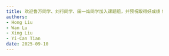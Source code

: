 ```yaml
---
title: 欢迎鲁万同学、刘行同学、田一灿同学加入课题组，并预祝取得好成绩！
authors:
- Hong Liu
- Wan Lu
- Xing Liu
- Yi-Can Tian
date: 2025-09-10
---
```

